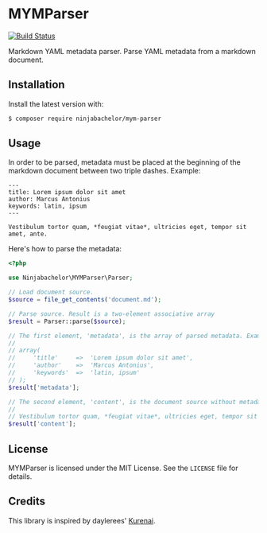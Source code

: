 # MYMParser

[![Build Status](https://travis-ci.org/ninjabachelor/mym-parser.svg?branch=master)](https://travis-ci.org/ninjabachelor/mym-parser)

Markdown YAML metadata parser. Parse YAML metadata from a markdown document.

## Installation

Install the latest version with:

```bash
$ composer require ninjabachelor/mym-parser
```

## Usage

In order to be parsed, metadata must be placed at the beginning of the markdown document between two triple dashes. Example:

    ---
    title: Lorem ipsum dolor sit amet
    author: Marcus Antonius
    keywords: latin, ipsum
    ---

    Vestibulum tortor quam, *feugiat vitae*, ultricies eget, tempor sit amet, ante.

Here's how to parse the metadata:

```php
<?php

use Ninjabachelor\MYMParser\Parser;

// Load document source.
$source = file_get_contents('document.md');

// Parse source. Result is a two-element associative array
$result = Parser::parse($source);

// The first element, 'metadata', is the array of parsed metadata. Example:
//
// array(
//     'title'     =>  'Lorem ipsum dolor sit amet',
//     'author'    =>  'Marcus Antonius',
//     'keywords'  =>  'latin, ipsum'
// );
$result['metadata'];

// The second element, 'content', is the document source without metadata. Example:
//
// Vestibulum tortor quam, *feugiat vitae*, ultricies eget, tempor sit amet, ante.
$result['content'];
```

## License

MYMParser is licensed under the MIT License. See the `LICENSE` file for details.

## Credits

This library is inspired by daylerees' [Kurenai](https://github.com/daylerees/kurenai).